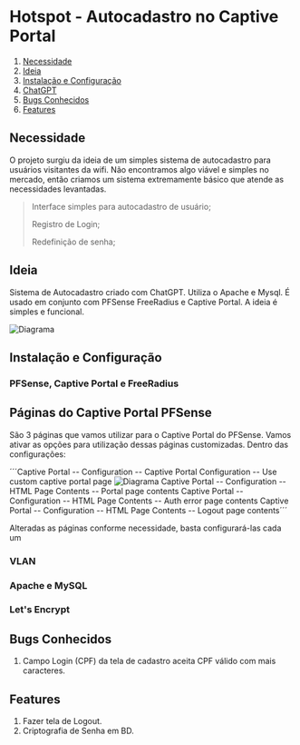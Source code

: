 # Hotspot - Autocadastro no Captive Portal #

1. [Necessidade]()
2. [Ideia]()
3. [Instalação e Configuração]()
4. [ChatGPT]()
5. [Bugs Conhecidos]()
6. [Features]()

## Necessidade ##
O projeto surgiu da ideia de um simples sistema de autocadastro para usuários visitantes da wifi. Não encontramos algo viável e simples no mercado, então criamos um sistema extremamente básico que atende as necessidades levantadas.
> Interface simples para autocadastro de usuário;
> 
> Registro de Login;
> 
> Redefinição de senha;

## Ideia ##
Sistema de Autocadastro criado com ChatGPT. Utiliza o Apache e Mysql. É usado em conjunto com PFSense FreeRadius e Captive Portal.
A ideia é simples e funcional.

![Diagrama](https://github.com/panicocr/hotspot2/blob/main/diagrama/Diagrama.png)

## Instalação e Configuração ##
### PFSense, Captive Portal e FreeRadius ###
## Páginas do Captive Portal PFSense ##
São 3 páginas que vamos utilizar para o Captive Portal do PFSense.
Vamos ativar as opções para utilização dessas páginas customizadas.
Dentro das configurações:

´´´Captive Portal -- Configuration -- Captive Portal Configuration -- Use custom captive portal page
![Diagrama](https://github.com/panicocr/hotspot2/blob/main/diagrama/CaptivePortal1.png)
Captive Portal -- Configuration -- HTML Page Contents -- Portal page contents
Captive Portal -- Configuration -- HTML Page Contents -- Auth error page contents
Captive Portal -- Configuration -- HTML Page Contents -- Logout page contents´´´


Alteradas as páginas conforme necessidade, basta configurará-las cada um
### VLAN ###
### Apache e MySQL ###
### Let's Encrypt ###

## Bugs Conhecidos ##
1. Campo Login (CPF) da tela de cadastro aceita CPF válido com mais caracteres.

## Features ##
1. Fazer tela de Logout.
2. Criptografia de Senha em BD.
